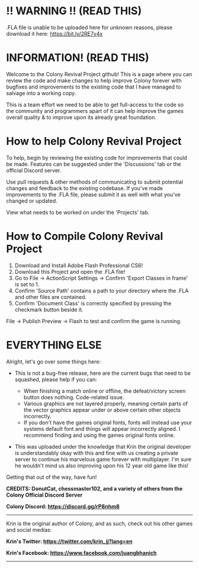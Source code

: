 # !! WARNING !! (READ THIS)

.FLA file is unable to be uploaded here for unknown reasons, please download it here: https://bit.ly/2RE7v4x

# INFORMATION! (READ THIS)

Welcome to the Colony Revival Project github! This is a page where you can review the code and make changes to help improve Colony forever with bugfixes and improvements to the existing code that I have managed to salvage into a working copy.

This is a team effort we need to be able to get full-access to the code so the community and programmers apart of it can help improve the games overall quality & to improve upon its already great foundation.

# How to help Colony Revival Project

To help, begin by reviewing the existing code for improvements that could be made. Features can be suggested under the 'Discussions' tab or the official Discord server.

Use pull requests & other methods of communicating to submit potential changes and feedback to the existing codebase. If you've made improvements to the .FLA file, please submit it as well with what you've changed or updated.

View what needs to be worked on under the 'Projects' tab. 

# How to Compile Colony Revival Project

1. Download and Install Adobe Flash Professional CS6!
2. Download this Project and open the .FLA file!
3. Go to File -> ActionScript Settings -> Confirm 'Export Classes in frame' is set to 1.
4. Confirm 'Source Path' contains a path to your directory where the .FLA and other files are contained.
5. Confirm 'Document Class' is correctly specified by pressing the checkmark button beside it.

File -> Publish Preview -> Flash to test and confirm the game is running.

# EVERYTHING ELSE

Alright, let's go over some things here:

- This is not a bug-free release, here are the current bugs that need to be squashed, please help if you can:
  
  - When finishing a match online or offline, the defeat/victory screen button does nothing. Code-related issue.
  - Various graphics are not layered properly, meaning certain parts of the vector graphics appear under or above certain other objects incorrectly.
  - If you don't have the games original fonts, fonts will instead use your systems default font and things will appear incorrectly aligned. I recommend finding and using the games original fonts online.

- This was uploaded under the knowledge that Krin the original developer is understandably okay with this and fine with us creating a private server to continue his marvelous game forever with multiplayer. I'm sure he wouldn't mind us also improving upon his 12 year old game like this!

Getting that out of the way, have fun!

**CREDITS: DonutCat, chessmaster102, and a variety of others from the Colony Official Discord Server**

**Colony Discord: https://discord.gg/rP8nhm8**

------------------------------

Krin is the original author of Colony, and as such, check out his other games and social medias:

**Krin's Twitter: https://twitter.com/krin_jj?lang=en**

**Krin's Facebook: https://www.facebook.com/juangbhanich**

------------------------------
